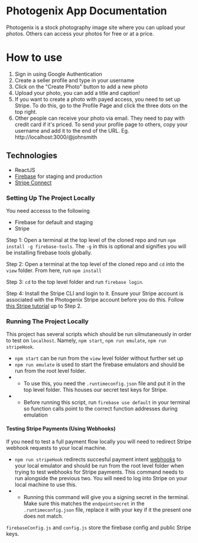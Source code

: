 # Photogenix App Documentation

Photogenix is a stock photography image site where you can upload your photos. Others can access
your photos for free or at a price.

# How to use

1. Sign in using Google Authentication
2. Create a seller profile and type in your username
3. Click on the "Create Photo" button to add a new photo
4. Upload your photo, you can add a title and caption!
5. If you want to create a photo with payed access, you need to set up Stripe. To do this, go to
    the Profile Page and click the three dots on the top right.
6. Other people can receive your photo via email. They need to pay with credit card if it's priced.
    To send your profile page to others, copy your username and add it to the end of the URL.
    Eg. http://localhost:3000/@johnsmith

## Technologies
* ReactJS
* [Firebase](https://firebase.google.com/) for staging and production
* [Stripe Connect](https://stripe.com/docs/connect) 

### Setting Up The Project Locally
You need accesss to the following
* Firebase for default and staging
* Stripe

Step 1: Open a terminal at the top level of the cloned repo and run `npm install -g firebase-tools`. The `-g` in this is optional and signifies you will be installing firebase tools globally.

Step 2: Open a terminal at the top level of the cloned repo and `cd` into the `view` folder. From here, run `npm install`

Step 3: `cd` to the top level folder and run `firebase login`. 

Step 4: Install the Stripe CLI and login to it. Ensure your Stripe account is associated with the Photogenix Stripe account before you do this. Follow [this Stripe tutorial](https://stripe.com/docs/stripe-cli#install) up to Step 2.

### Running The Project Locally
This project has several scripts which should be run silmutaneously in order to test on `localhost`. Namely, `npm start`, `npm run emulate`, `npm run stripeHook`. 

* `npm start` can be run from the `view` level folder without further set up
* `npm run emulate` is used to start the firebase emulators and should be run from the root level folder.
* * To use this, you need the `.runtimeconfig.json` file and put it in the top level folder. This houses our secret test keys for Stripe.
* * Before running this script, run `firebase use default` in your terminal so function calls point to the correct function addresses during emulation

#### Testing Stripe Payments (Using Webhooks)
If you need to test a full payment flow locally you will need to redirect Stripe webhook requests to your local machine.

* `npm run stripeHook` redirects succesful payment intent [webhooks](https://stripe.com/docs/webhooks) to your local emulator and should be run from the root level folder when trying to test webhooks for Stripe payments. This command needs to run alongside the previous two. You will need to log into Stripe on your local machine to use this. 
* * Running this command will give you a signing secret in the terminal. Make sure this matches the `endpointsecret` in the `.runtimeconfig.json` file, replace it with your key if it the present one does not match.

`firebaseConfig.js` and `config.js` store the firebase config and public Stripe keys.